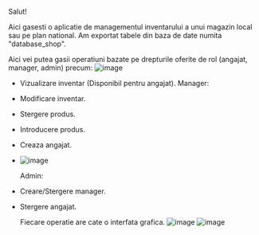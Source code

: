 Salut!

Aici gasesti o aplicatie de managementul inventarului a unui magazin local sau pe plan national. Am exportat tabele din baza de date numita "database_shop".

Aici vei putea gasii operatiuni bazate pe drepturile oferite de rol (angajat, manager, admin) precum:
  ![image](https://github.com/AlexandruBlbn/Shop_Inventory/assets/162574101/b8dd3062-d46c-4f9d-9e88-d6a16dffff8e)
- Vizualizare inventar (Disponibil pentru angajat).
  Manager:
- Modificare inventar.
- Stergere produs.
- Introducere produs.
- Creaza angajat.
- ![image](https://github.com/AlexandruBlbn/Shop_Inventory/assets/162574101/ea8be2ae-00fc-4ea6-89bd-d3d71762fd07)

  Admin:
- Creare/Stergere manager.
- Stergere angajat.

  Fiecare operatie are cate o interfata grafica.
  ![image](https://github.com/AlexandruBlbn/Shop_Inventory/assets/162574101/47242004-6ec4-4c50-a0ea-ea2d925d2d30)
  ![image](https://github.com/AlexandruBlbn/Shop_Inventory/assets/162574101/b800c235-58d0-4008-932b-3177b7c7e70e)




